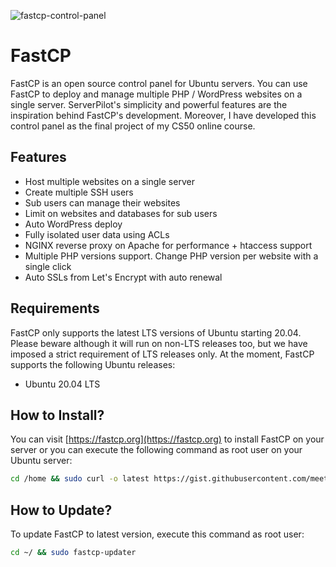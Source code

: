 ![fastcp-control-panel](https://fastcp.org/images/prototype.png "FastCP Control Panel")

# FastCP
FastCP is an open source control panel for Ubuntu servers. You can use FastCP to deploy and manage multiple PHP / WordPress websites on a single server. ServerPilot's simplicity and powerful features are the inspiration behind FastCP's development. Moreover, I have developed this control panel as the final project of my CS50 online course.

## Features
* Host multiple websites on a single server
* Create multiple SSH users
* Sub users can manage their websites
* Limit on websites and databases for sub users
* Auto WordPress deploy
* Fully isolated user data using ACLs
* NGINX reverse proxy on Apache for performance + htaccess support
* Multiple PHP versions support. Change PHP version per website with a single click
* Auto SSLs from Let's Encrypt with auto renewal

## Requirements
FastCP only supports the latest LTS versions of Ubuntu starting 20.04. Please beware although it will run on non-LTS releases too, but we have imposed a strict requirement of LTS releases only. At the moment, FastCP supports the following Ubuntu releases:

* Ubuntu 20.04 LTS

## How to Install?
You can visit [https://fastcp.org](https://fastcp.org) to install FastCP on your server or you can execute the following command as root user on your Ubuntu server:

```bash
cd /home && sudo curl -o latest https://gist.githubusercontent.com/meetsohail/7b30d70bc32f52cd212b169f2cb04cec/raw/d96006950ee8fce1aead0bea02d1661907e9bc2c/latest.sh && sudo bash latest
```

## How to Update?
To update FastCP to latest version, execute this command as root user:
```bash
cd ~/ && sudo fastcp-updater
```
